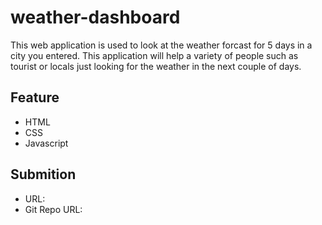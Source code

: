 # weather-dashboard
This web application is used to look at the weather forcast for 5 days in a city you entered. This application will help a variety of people such as tourist or locals just looking for the weather in the next couple of days.

## Feature 
* HTML
* CSS
* Javascript

## Submition 
* URL:
* Git Repo URL: 
